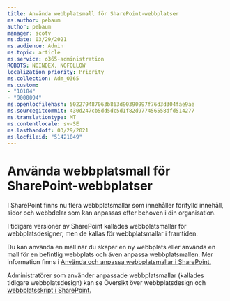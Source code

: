 ```yaml
---
title: Använda webbplatsmall för SharePoint-webbplatser
ms.author: pebaum
author: pebaum
manager: scotv
ms.date: 03/29/2021
ms.audience: Admin
ms.topic: article
ms.service: o365-administration
ROBOTS: NOINDEX, NOFOLLOW
localization_priority: Priority
ms.collection: Adm_O365
ms.custom:
- "10184"
- "9000094"
ms.openlocfilehash: 502279487063b863d90390997f76d3d304fae9ae
ms.sourcegitcommit: 430d247cb5dd5dc5d1f82d977456558dfd514277
ms.translationtype: MT
ms.contentlocale: sv-SE
ms.lasthandoff: 03/29/2021
ms.locfileid: "51421049"
---
```

# <a name="apply-site-template-to-sharepoint-sites"></a>Använda webbplatsmall för SharePoint-webbplatser

I SharePoint finns nu flera webbplatsmallar som innehåller förifylld innehåll, sidor och webbdelar som kan anpassas efter behoven i din organisation. 

I tidigare versioner av SharePoint kallades webbplatsmallar för webbplatsdesigner, men de kallas för webbplatsmallar i framtiden. 

Du kan använda en mall när du skapar en ny webbplats eller använda en mall för en befintlig webbplats och även anpassa webbplatsmallen. Mer information finns i [Använda och anpassa webbplatsmallar i SharePoint.](https://support.microsoft.com/office/39382463-0e45-4d1b-be27-0e96aeec8398)

Administratörer som använder anpassade webbplatsmallar (kallades tidigare webbplatsdesign) kan se Översikt över webbplatsdesign och [webbplatsskript i SharePoint.](https://docs.microsoft.com/sharepoint/dev/declarative-customization/site-design-overview)

